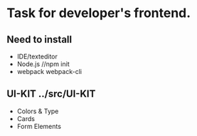 # Task for developer's frontend.

## Need to install

* IDE/texteditor
* Node.js //npm init 
* webpack webpack-cli

## UI-KIT ../src/UI-KIT

* Colors & Type
* Cards
* Form Elements